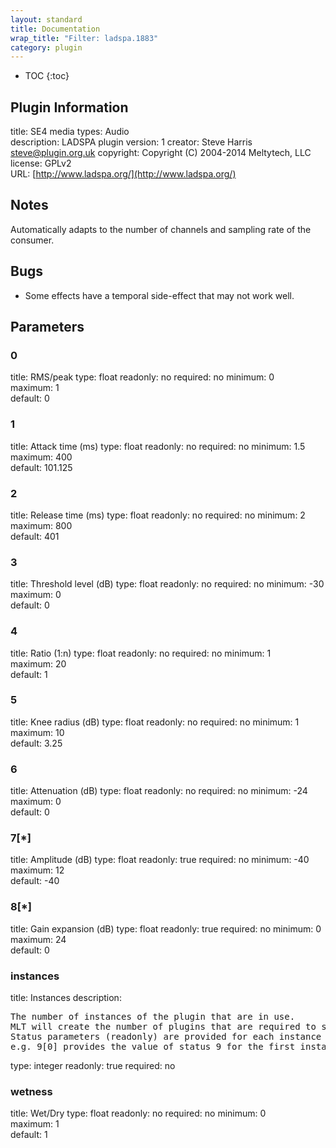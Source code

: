 ```yaml
---
layout: standard
title: Documentation
wrap_title: "Filter: ladspa.1883"
category: plugin
---
```

* TOC
{:toc}

## Plugin Information

title: SE4
media types:
Audio  
description: LADSPA plugin
version: 1
creator: Steve Harris <steve@plugin.org.uk>
copyright: Copyright (C) 2004-2014 Meltytech, LLC  
license: GPLv2  
URL: [http://www.ladspa.org/](http://www.ladspa.org/)  

## Notes

Automatically adapts to the number of channels and sampling rate of the consumer.

## Bugs

* Some effects have a temporal side-effect that may not work well.


## Parameters

### 0

title: RMS/peak  type: float
readonly: no
required: no
minimum: 0  
maximum: 1  
default: 0  

### 1

title: Attack time (ms)  type: float
readonly: no
required: no
minimum: 1.5  
maximum: 400  
default: 101.125  

### 2

title: Release time (ms)  type: float
readonly: no
required: no
minimum: 2  
maximum: 800  
default: 401  

### 3

title: Threshold level (dB)  type: float
readonly: no
required: no
minimum: -30  
maximum: 0  
default: 0  

### 4

title: Ratio (1:n)  type: float
readonly: no
required: no
minimum: 1  
maximum: 20  
default: 1  

### 5

title: Knee radius (dB)  type: float
readonly: no
required: no
minimum: 1  
maximum: 10  
default: 3.25  

### 6

title: Attenuation (dB)  type: float
readonly: no
required: no
minimum: -24  
maximum: 0  
default: 0  

### 7[*]

title: Amplitude (dB)  type: float
readonly: true
required: no
minimum: -40  
maximum: 12  
default: -40  

### 8[*]

title: Gain expansion (dB)  type: float
readonly: true
required: no
minimum: 0  
maximum: 24  
default: 0  

### instances

title: Instances  description:
<pre>
The number of instances of the plugin that are in use.
MLT will create the number of plugins that are required to support the number of audio channels.
Status parameters (readonly) are provided for each instance and are accessed by specifying the instance number after the identifier (starting at zero).
e.g. 9[0] provides the value of status 9 for the first instance.
</pre>
type: integer
readonly: true
required: no

### wetness

title: Wet/Dry  type: float
readonly: no
required: no
minimum: 0  
maximum: 1  
default: 1  

